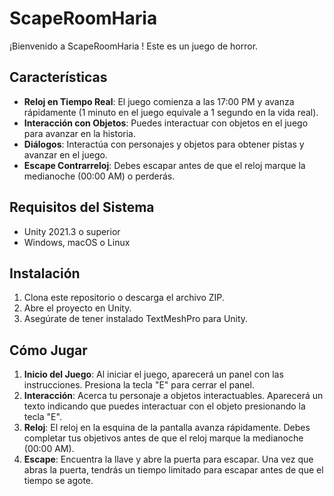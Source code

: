 # ScapeRoomHaria

¡Bienvenido a ScapeRoomHaria ! Este es un juego de horror.

## Características

- **Reloj en Tiempo Real**: El juego comienza a las 17:00 PM y avanza rápidamente (1 minuto en el juego equivale a 1 segundo en la vida real).
- **Interacción con Objetos**: Puedes interactuar con objetos en el juego para avanzar en la historia.
- **Diálogos**: Interactúa con personajes y objetos para obtener pistas y avanzar en el juego.
- **Escape Contrarreloj**: Debes escapar antes de que el reloj marque la medianoche (00:00 AM) o perderás.

## Requisitos del Sistema

- Unity 2021.3 o superior
- Windows, macOS o Linux

## Instalación

1. Clona este repositorio o descarga el archivo ZIP.
2. Abre el proyecto en Unity.
3. Asegúrate de tener instalado TextMeshPro para Unity.

## Cómo Jugar

1. **Inicio del Juego**: Al iniciar el juego, aparecerá un panel con las instrucciones. Presiona la tecla "E" para cerrar el panel.
2. **Interacción**: Acerca tu personaje a objetos interactuables. Aparecerá un texto indicando que puedes interactuar con el objeto presionando la tecla "E".
3. **Reloj**: El reloj en la esquina de la pantalla avanza rápidamente. Debes completar tus objetivos antes de que el reloj marque la medianoche (00:00 AM).
4. **Escape**: Encuentra la llave y abre la puerta para escapar. Una vez que abras la puerta, tendrás un tiempo limitado para escapar antes de que el tiempo se agote.
